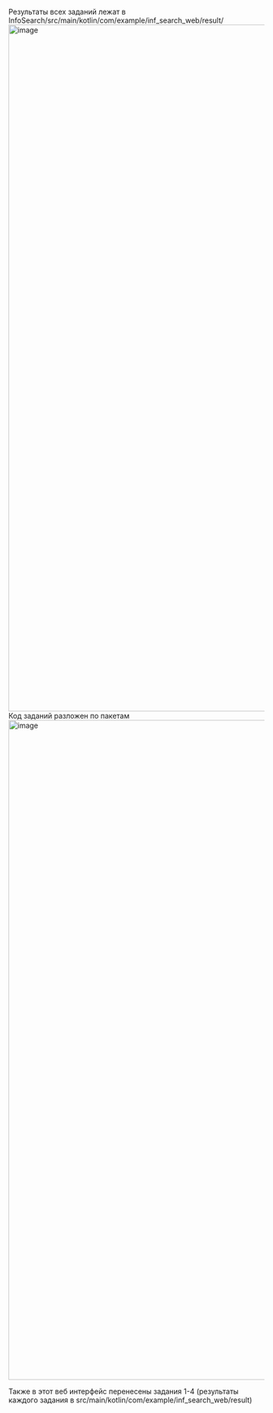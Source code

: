 Результаты всех заданий лежат в InfoSearch/src/main/kotlin/com/example/inf_search_web/result/
<img width="1350" alt="image" src="https://user-images.githubusercontent.com/32891602/229541414-a090c007-4feb-4a63-93de-aae781a1d8b5.png">
Код заданий разложен по пакетам 
<img width="1297" alt="image" src="https://user-images.githubusercontent.com/32891602/229541516-132218de-dfed-4864-bc1a-8d338bae87bc.png">

Также в этот веб интерфейс перенесены задания 1-4
(результаты каждого задания в src/main/kotlin/com/example/inf_search_web/result)
